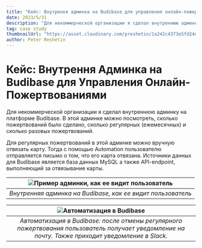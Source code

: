 ```yaml
---
title: "Кейс: Внутрення админка на Budibase для управления онлайн-пожертвованиями"
date: 2023/5/31
description: "Для некоммерческой организации я сделал внутреннюю админку на платформе Budibase."
tag: case study
thumbnailUrl: "https://asset.cloudinary.com/preshetin/1a242c4373e5fd24d8521025a99576e9"
author: Peter Reshetin
---
```


# Кейс: Внутрення Админка на Budibase для Управления Онлайн-Пожертвованиями

Для некоммерческой организации я сделал внутреннюю админку на платформе Budibase. В этой админке можно посмотреть, сколько пожертвований было сделано, сколько регулярных (ежемесячных) и сколько разовых пожертвований. 

Для регулярных пожертвований в этой админке можно вручную отвязать карту. Тогда с помощью Automation пользователю отправляется письмо о том, что его карта отвязана. Источники данных для Budibase является база данных MySQL а также API-endpoint, выполняющий за отвязывание карты.

| ![Пример админки, как ее видит пользователь](https://res.cloudinary.com/preshetin/image/upload/v1700411873/preshetin.com/budibase-donations_nnslra.png)|
|:--:| 
| *Внутренняя админка на Budibase, как ее видит пользователь* |


| ![Автоматизация в Budibase](https://res.cloudinary.com/preshetin/image/upload/v1700412478/preshetin.com/budibase-automation-example_thln28.png)|
|:--:| 
| *Автоматизация в Budibase: после отмены регулярного пожертвования пользователь получает уведомление на почту. Также приходит уведомление в Slack.* |
